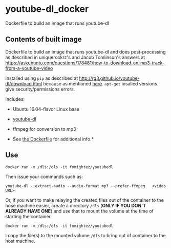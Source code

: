 # youtube-dl_docker
Dockerfile to build an image that runs youtube-dl


Contents of built image
-----------------------

Dockerfile to build an image that runs youtube-dl and does post-processing as described in uniquerockrz's and Jacob Tomlinson's answers at 
https://askubuntu.com/questions/178481/how-to-download-an-mp3-track-from-a-youtube-video

Installed using `pip` as described at http://rg3.github.io/youtube-dl/download.html because as mentioned [here](https://askubuntu.com/questions/178481/how-to-download-an-mp3-track-from-a-youtube-video#comment1426247_178483). `apt-get` insalled versions give security/permissions errors.

Includes:

* Ubuntu 16.04-flavor Linux base
* [youtube-dl](https://rg3.github.io/youtube-dl/)
* ffmpeg for conversion to mp3

* See [the Dockerfile](https://github.com/fomightez/youtubedl_docker/blob/master/Dockerfile) for additional info.*  

Use
----

    docker run -v /dls:/dls -it fomightez/youtubedl
   
Then issue your commands such as:

    youtube-dl --extract-audio --audio-format mp3 --prefer-ffmpeg   <video URL>

Or, if you want to make relaying the created files out of the container to the hose machine easier, create a directory `/dls` (**ONLY IF YOU DON'T ALREADY HAVE ONE**) and use that to mount the volume at the time of starting the container.

    docker run -v /dls:/dls -it fomightez/youtubedl

I copy the file(s) to the mounted volume `/dls` to bring out of container to the host machine.
